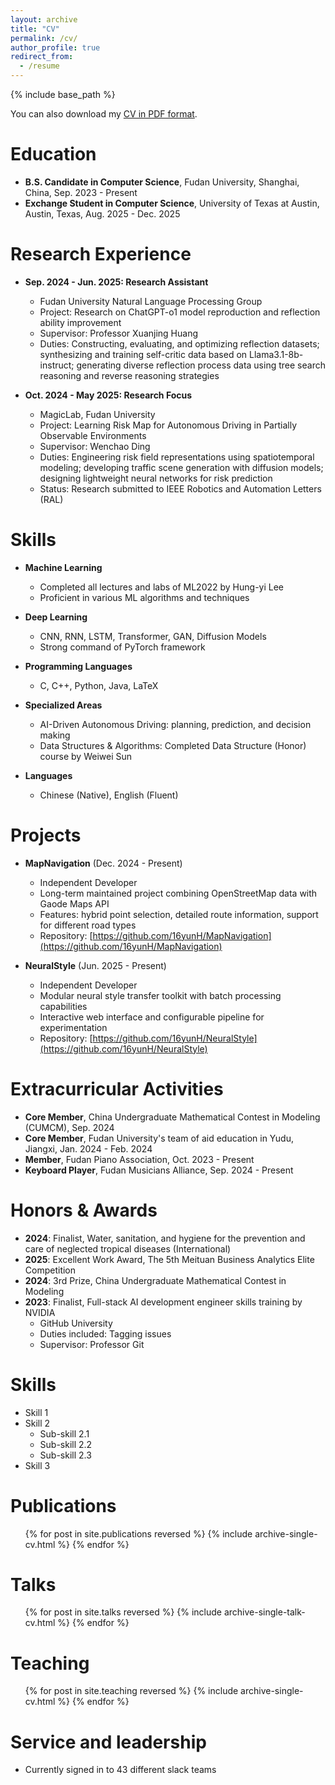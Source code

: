 ```yaml
---
layout: archive
title: "CV"
permalink: /cv/
author_profile: true
redirect_from:
  - /resume
---
```


{% include base_path %}

You can also download my [CV in PDF format](http://16yunH.github.io/files/YunHong_CV.pdf).

Education
======
* **B.S. Candidate in Computer Science**, Fudan University, Shanghai, China, Sep. 2023 - Present
* **Exchange Student in Computer Science**, University of Texas at Austin, Austin, Texas, Aug. 2025 - Dec. 2025

Research Experience
======
* **Sep. 2024 - Jun. 2025: Research Assistant**
  * Fudan University Natural Language Processing Group
  * Project: Research on ChatGPT-o1 model reproduction and reflection ability improvement
  * Supervisor: Professor Xuanjing Huang
  * Duties: Constructing, evaluating, and optimizing reflection datasets; synthesizing and training self-critic data based on Llama3.1-8b-instruct; generating diverse reflection process data using tree search reasoning and reverse reasoning strategies

* **Oct. 2024 - May 2025: Research Focus**
  * MagicLab, Fudan University  
  * Project: Learning Risk Map for Autonomous Driving in Partially Observable Environments
  * Supervisor: Wenchao Ding
  * Duties: Engineering risk field representations using spatiotemporal modeling; developing traffic scene generation with diffusion models; designing lightweight neural networks for risk prediction
  * Status: Research submitted to IEEE Robotics and Automation Letters (RAL)

Skills
======
* **Machine Learning**
  * Completed all lectures and labs of ML2022 by Hung-yi Lee
  * Proficient in various ML algorithms and techniques

* **Deep Learning**  
  * CNN, RNN, LSTM, Transformer, GAN, Diffusion Models
  * Strong command of PyTorch framework

* **Programming Languages**
  * C, C++, Python, Java, LaTeX
  
* **Specialized Areas**
  * AI-Driven Autonomous Driving: planning, prediction, and decision making
  * Data Structures & Algorithms: Completed Data Structure (Honor) course by Weiwei Sun

* **Languages**
  * Chinese (Native), English (Fluent)

Projects
======
* **MapNavigation** (Dec. 2024 - Present)
  * Independent Developer
  * Long-term maintained project combining OpenStreetMap data with Gaode Maps API
  * Features: hybrid point selection, detailed route information, support for different road types
  * Repository: [https://github.com/16yunH/MapNavigation](https://github.com/16yunH/MapNavigation)

* **NeuralStyle** (Jun. 2025 - Present)  
  * Independent Developer
  * Modular neural style transfer toolkit with batch processing capabilities
  * Interactive web interface and configurable pipeline for experimentation
  * Repository: [https://github.com/16yunH/NeuralStyle](https://github.com/16yunH/NeuralStyle)

Extracurricular Activities
======
* **Core Member**, China Undergraduate Mathematical Contest in Modeling (CUMCM), Sep. 2024
* **Core Member**, Fudan University's team of aid education in Yudu, Jiangxi, Jan. 2024 - Feb. 2024
* **Member**, Fudan Piano Association, Oct. 2023 - Present
* **Keyboard Player**, Fudan Musicians Alliance, Sep. 2024 - Present

Honors & Awards
======
* **2024**: Finalist, Water, sanitation, and hygiene for the prevention and care of neglected tropical diseases (International)
* **2025**: Excellent Work Award, The 5th Meituan Business Analytics Elite Competition  
* **2024**: 3rd Prize, China Undergraduate Mathematical Contest in Modeling
* **2023**: Finalist, Full-stack AI development engineer skills training by NVIDIA
  * GitHub University
  * Duties included: Tagging issues
  * Supervisor: Professor Git
  
Skills
======
* Skill 1
* Skill 2
  * Sub-skill 2.1
  * Sub-skill 2.2
  * Sub-skill 2.3
* Skill 3

Publications
======
  <ul>{% for post in site.publications reversed %}
    {% include archive-single-cv.html %}
  {% endfor %}</ul>
  
Talks
======
  <ul>{% for post in site.talks reversed %}
    {% include archive-single-talk-cv.html  %}
  {% endfor %}</ul>
  
Teaching
======
  <ul>{% for post in site.teaching reversed %}
    {% include archive-single-cv.html %}
  {% endfor %}</ul>
  
Service and leadership
======
* Currently signed in to 43 different slack teams
